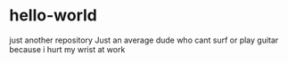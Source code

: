# hello-world
just another repository
Just an average dude who cant surf or play guitar because i hurt my wrist at work
